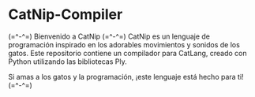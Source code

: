 # CatNip-Compiler
(=^-^=) Bienvenido a CatNip (=^-^=)
CatNip es un lenguaje de programación inspirado en los adorables movimientos y sonidos de los gatos. Este repositorio contiene un compilador para CatLang, creado con Python utilizando las bibliotecas Ply.

Si amas a los gatos y la programación, ¡este lenguaje está hecho para ti! (=^-^=)
